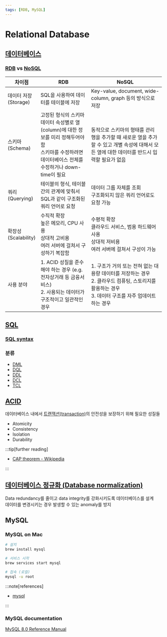 ```yaml
---
tags: [RDB, MySQL]
---
```


# Relational Database

## [데이터베이스](https://en.wikipedia.org/wiki/Database)

### [RDB](https://en.wikipedia.org/wiki/Relational_database) vs [NoSQL](https://en.wikipedia.org/wiki/NoSQL)

| 차이점 | RDB | NoSQL |
| --- | --- | --- |
| 데이터 저장<br>(Storage) | SQL을 사용하여 데이터를 테이블에 저장 | Key-value, document, wide-column, graph 등의 방식으로 저장 |
| 스키마<br>(Schema) | 고정된 형식의 스키마 데이터 속성별로 열(column)에 대한 정보를 미리 정해두어야 함<br>스키마를 수정하려면 데이터베이스 전체를 수정하거나 down-time이 필요 | 동적으로 스키마의 형태를 관리 행을 추가할 때 새로운 열을 추가할 수 있고 개별 속성에 대해서 모든 열에 대한 데이터를 반드시 입력할 필요가 없음 |
| 쿼리<br>(Querying) | 테이블의 형식, 테이블 간의 관계에 맞춰서 SQL과 같이 구조화된 쿼리 언어로 요청 | 데이터 그룹 자체를 조회<br>구조화되지 않은 쿼리 언어로도 요청 가능 |
| 확장성<br>(Scalability) | 수직적 확장<br>높은 메모리, CPU 사용<br>상대적 고비용<br>여러 서버에 걸쳐서 구성하기 복잡함 | 수평적 확장<br>클라우드 서비스, 범용 하드웨어 사용<br>상대적 저비용<br>여러 서버에 걸쳐서 구성이 가능 |
| 사용 분야 | 1. ACID 성질을 준수해야 하는 경우 (e.g. 전자상거래 등 금융서비스)<br>2. 사용되는 데이터가 구조적이고 일관적인 경우<br> | 1. 구조가 거의 또는 전혀 없는 대용량 데이터를 저장하는 경우<br>2. 클라우드 컴퓨팅, 스토리지를 활용하는 경우<br>3. 데이터 구조를 자주 업데이트하는 경우 |

## [SQL](https://en.wikipedia.org/wiki/SQL)

### [SQL syntax](https://en.wikipedia.org/wiki/SQL_syntax)

### 분류

- [DML](https://en.wikipedia.org/wiki/Data_manipulation_language)
- [DQL](https://en.wikipedia.org/wiki/Data_query_language)
- [DDL](https://en.wikipedia.org/wiki/Data_definition_language)
- [DCL](https://en.wikipedia.org/wiki/Data_control_language)
- [TCL](https://en.wikipedia.org/wiki/SQL_syntax#Transaction_controls)

## [ACID](https://en.wikipedia.org/wiki/ACID)

데이터베이스 내에서 [트랜잭션(transaction)](https://en.wikipedia.org/wiki/Database_transaction)의 안전성을 보장하기 위해 필요한 성질들

- Atomicity
- Consistency
- Isolation
- Durability

:::tip[further reading]

- [CAP theorem - Wikipedia](https://en.wikipedia.org/wiki/CAP_theorem)

:::

## [데이터베이스 정규화 (Database normalization)](https://en.wikipedia.org/wiki/Database_normalization)

Data redundancy를 줄이고 data integrity를 강화시키도록 데이터베이스를 설계  
데이터를 변경시키는 경우 발생할 수 있는 anomaly를 방지

## MySQL

### MySQL on Mac

```sh
# 설치
brew install mysql

# 서비스 시작
brew services start mysql

# 접속 (로컬)
mysql -u root
```

:::note[references]

- [mysql](https://formulae.brew.sh/formula/mysql)

:::

### MySQL documentation

[MySQL 8.0 Reference Manual](https://dev.mysql.com/doc/refman/8.0/en/)
